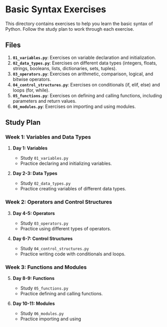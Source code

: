 # Basic Syntax Exercises

This directory contains exercises to help you learn the basic syntax of Python. Follow the study plan to work through each exercise.

## Files

1. **`01_variables.py`**: Exercises on variable declaration and initialization.
2. **`02_data_types.py`**: Exercises on different data types (integers, floats, strings, booleans, lists, dictionaries, sets, tuples).
3. **`03_operators.py`**: Exercises on arithmetic, comparison, logical, and bitwise operators.
4. **`04_control_structures.py`**: Exercises on conditionals (if, elif, else) and loops (for, while).
5. **`05_functions.py`**: Exercises on defining and calling functions, including parameters and return values.
6. **`06_modules.py`**: Exercises on importing and using modules.

## Study Plan

### Week 1: Variables and Data Types

1. **Day 1: Variables**
    - Study `01_variables.py`
    - Practice declaring and initializing variables.

2. **Day 2-3: Data Types**
    - Study `02_data_types.py`
    - Practice creating variables of different data types.

### Week 2: Operators and Control Structures

3. **Day 4-5: Operators**
    - Study `03_operators.py`
    - Practice using different types of operators.

4. **Day 6-7: Control Structures**
    - Study `04_control_structures.py`
    - Practice writing code with conditionals and loops.

### Week 3: Functions and Modules

5. **Day 8-9: Functions**
    - Study `05_functions.py`
    - Practice defining and calling functions.

6. **Day 10-11: Modules**
    - Study `06_modules.py`
    - Practice importing and using
